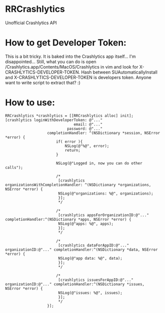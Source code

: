 RRCrashlytics
=============

Unofficial Crashlytics API


How to get Developer Token:
=============
This is a bit tricky. It is baked into the Crashlytics app itself... I'm disappointed... Still, what you can do is open /Crashlytics.app/Contents/MacOS/Crashlytics in vim and look for X-CRASHLYTICS-DEVELOPER-TOKEN. Hash between SUAutomaticallyInstall and X-CRASHLYTICS-DEVELOPER-TOKEN is developers token. Anyone want to write script to extract that? :)

How to use:
=============

```objc
RRCrashlytics *crashlytics = [[RRCrashlytics alloc] init];
[crashlytics loginWithDeveloperToken: @"..."
                               email: @"..."
                            password: @"..."
                   completionHandler: ^(NSDictionary *session, NSError *error) {
                       if( error ){
                           NSLog(@"%@", error);
                           return;
                       }
                       
                       NSLog(@"Logged in, now you can do other calls");
                       
                       /*
                        [crashlytics organizationsWithCompletionHandler: ^(NSDictionary *organizations, NSError *error) {
                        NSLog(@"organizations: %@", organizations);
                        }];
                        */
                       
                       /*
                        [crashlytics appsForOrganizationID:@"..." completionHandler:^(NSDictionary *apps, NSError *error) {
                        NSLog(@"apps: %@", apps);
                        }];
                        */
                       
                       /*
                        [crashlytics dataForAppID:@"..." organizationID:@"..." completionHandler:^(NSDictionary *data, NSError *error) {
                        NSLog(@"app data: %@", data);
                        }];
                        */
                       
                       /*
                        [crashlytics issuesForAppID:@"..." organizationID:@"..." completionHandler:^(NSDictionary *issues, NSError *error) {
                        NSLog(@"issues: %@", issues);
                        }];
                        */
                   }];
```
